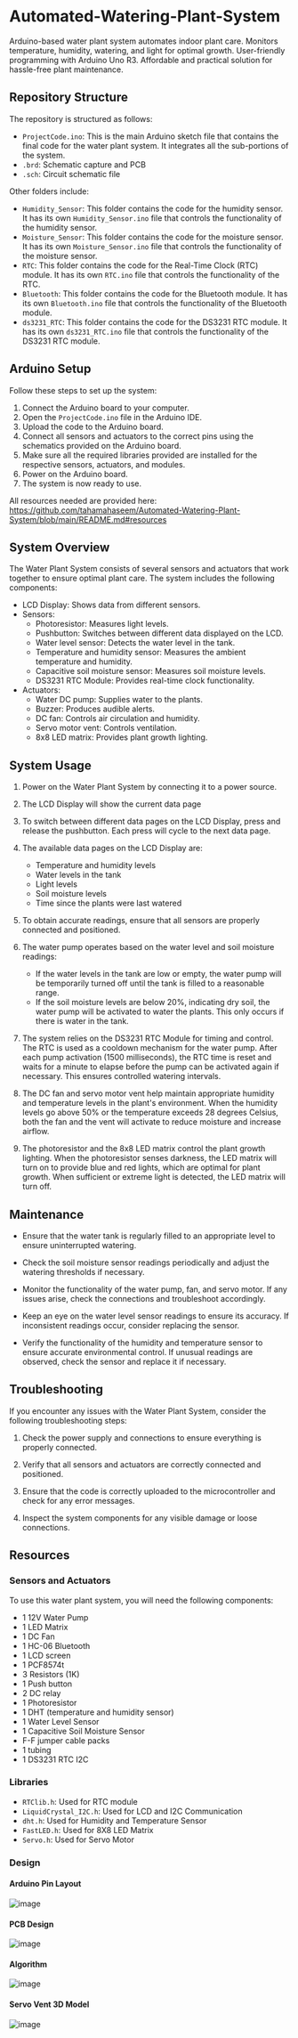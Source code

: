# Automated-Watering-Plant-System

Arduino-based water plant system automates indoor plant care. Monitors temperature, humidity, watering, and light for optimal growth. User-friendly programming with Arduino Uno R3. Affordable and practical solution for hassle-free plant maintenance. 

## Repository Structure

The repository is structured as follows:

- `ProjectCode.ino`: This is the main Arduino sketch file that contains the final code for the water plant system. It integrates all the sub-portions of the system.
- `.brd`: Schematic capture and PCB
- `.sch`: Circuit schematic file

Other folders include:

- `Humidity_Sensor`: This folder contains the code for the humidity sensor. It has its own `Humidity_Sensor.ino` file that controls the functionality of the humidity sensor.
- `Moisture_Sensor`: This folder contains the code for the moisture sensor. It has its own `Moisture_Sensor.ino` file that controls the functionality of the moisture sensor.
- `RTC`: This folder contains the code for the Real-Time Clock (RTC) module. It has its own `RTC.ino` file that controls the functionality of the RTC.
- `Bluetooth`: This folder contains the code for the Bluetooth module. It has its own `Bluetooth.ino` file that controls the functionality of the Bluetooth module.
- `ds3231_RTC`: This folder contains the code for the DS3231 RTC module. It has its own `ds3231_RTC.ino` file that controls the functionality of the DS3231 RTC module.

## Arduino Setup

Follow these steps to set up the system:

1. Connect the Arduino board to your computer.
2. Open the `ProjectCode.ino` file in the Arduino IDE.
3. Upload the code to the Arduino board.
4. Connect all sensors and actuators to the correct pins using the schematics provided on the Arduino board. 
5. Make sure all the required libraries provided are installed for the respective sensors, actuators, and modules. 
6. Power on the Arduino board.
7. The system is now ready to use.

All resources needed are provided here: https://github.com/tahamahaseem/Automated-Watering-Plant-System/blob/main/README.md#resources

## System Overview

The Water Plant System consists of several sensors and actuators that work together to ensure optimal plant care. The system includes the following components:

- LCD Display: Shows data from different sensors.
- Sensors:
  - Photoresistor: Measures light levels.
  - Pushbutton: Switches between different data displayed on the LCD.
  - Water level sensor: Detects the water level in the tank.
  - Temperature and humidity sensor: Measures the ambient temperature and humidity.
  - Capacitive soil moisture sensor: Measures soil moisture levels.
  - DS3231 RTC Module: Provides real-time clock functionality.
- Actuators:
  - Water DC pump: Supplies water to the plants.
  - Buzzer: Produces audible alerts.
  - DC fan: Controls air circulation and humidity.
  - Servo motor vent: Controls ventilation.
  - 8x8 LED matrix: Provides plant growth lighting.

## System Usage

1. Power on the Water Plant System by connecting it to a power source.

2. The LCD Display will show the current data page

3. To switch between different data pages on the LCD Display, press and release the pushbutton. Each press will cycle to the next data page.

4. The available data pages on the LCD Display are:
   - Temperature and humidity levels
   - Water levels in the tank
   - Light levels
   - Soil moisture levels
   - Time since the plants were last watered

5. To obtain accurate readings, ensure that all sensors are properly connected and positioned.

6. The water pump operates based on the water level and soil moisture readings:
   - If the water levels in the tank are low or empty, the water pump will be temporarily turned off until the tank is filled to a reasonable range.
   - If the soil moisture levels are below 20%, indicating dry soil, the water pump will be activated to water the plants. This only occurs if there is water in the tank.

7. The system relies on the DS3231 RTC Module for timing and control. The RTC is used as a cooldown mechanism for the water pump. After each pump activation (1500 milliseconds), the RTC time is reset and waits for a minute to elapse before the pump can be activated again if necessary. This ensures controlled watering intervals.

8. The DC fan and servo motor vent help maintain appropriate humidity and temperature levels in the plant's environment. When the humidity levels go above 50% or the temperature exceeds 28 degrees Celsius, both the fan and the vent will activate to reduce moisture and increase airflow.

9. The photoresistor and the 8x8 LED matrix control the plant growth lighting. When the photoresistor senses darkness, the LED matrix will turn on to provide blue and red lights, which are optimal for plant growth. When sufficient or extreme light is detected, the LED matrix will turn off.

## Maintenance

- Ensure that the water tank is regularly filled to an appropriate level to ensure uninterrupted watering.

- Check the soil moisture sensor readings periodically and adjust the watering thresholds if necessary.

- Monitor the functionality of the water pump, fan, and servo motor. If any issues arise, check the connections and troubleshoot accordingly.

- Keep an eye on the water level sensor readings to ensure its accuracy. If inconsistent readings occur, consider replacing the sensor.

- Verify the functionality of the humidity and temperature sensor to ensure accurate environmental control. If unusual readings are observed, check the sensor and replace it if necessary.

## Troubleshooting
If you encounter any issues with the Water Plant System, consider the following troubleshooting steps:

1. Check the power supply and connections to ensure everything is properly connected.

2. Verify that all sensors and actuators are correctly connected and positioned.

3. Ensure that the code is correctly uploaded to the microcontroller and check for any error messages.

4. Inspect the system components for any visible damage or loose connections.

## Resources 

### Sensors and Actuators

To use this water plant system, you will need the following components:

- 1 12V Water Pump	
- 1 LED Matrix	
- 1 DC Fan	
- 1 HC-06 Bluetooth	 	
- 1 LCD screen
- 1 PCF8574t	
- 3 Resistors (1K)	 
- 1 Push button	 
- 2 DC relay	 
- 1 Photoresistor	 
- 1 DHT (temperature and humidity sensor)	 
- 1 Water Level Sensor	
- 1 Capacitive Soil Moisture Sensor	
- F-F jumper cable packs	
- 1 tubing
- 1 DS3231 RTC I2C 

### Libraries

- `RTClib.h`: Used for RTC module
- `LiquidCrystal_I2C.h`: Used for	LCD and I2C Communication
- `dht.h`: Used for	Humidity and Temperature Sensor
- `FastLED.h`: Used for	8X8 LED Matrix
- `Servo.h`: Used for	Servo Motor

### Design

#### Arduino Pin Layout
![image](https://github.com/tahamahaseem/Automated-Watering-Plant-System/assets/52297139/6998d298-6d96-406d-b413-7af2745bccdf)

#### PCB Design
![image](https://github.com/tahamahaseem/Automated-Watering-Plant-System/assets/52297139/763785b9-94e1-4e46-be3b-cbf3bf3afe90)

#### Algorithm
![image](https://github.com/tahamahaseem/Automated-Watering-Plant-System/assets/52297139/7fc05b1a-6833-4189-a5db-8bd9f429329e)

#### Servo Vent 3D Model
![image](https://github.com/tahamahaseem/Automated-Watering-Plant-System/assets/52297139/0d9a7edf-a9e5-4505-86dc-5b2694c68394)




